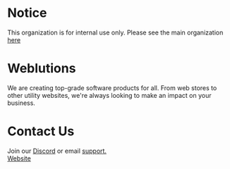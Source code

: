 # Notice <br>
This organization is for internal use only. Please see the main organization [here](https://github.com/weblutions) <br>
# Weblutions
We are creating top-grade software products for all. From web stores to other utility websites, we're always looking to make an impact on your business.<br />

# Contact Us
Join our [Discord](discord.gg/faxes) or email [support.](mailto:support@weblutions.com) <br>
[Website](https://weblutions.com)


